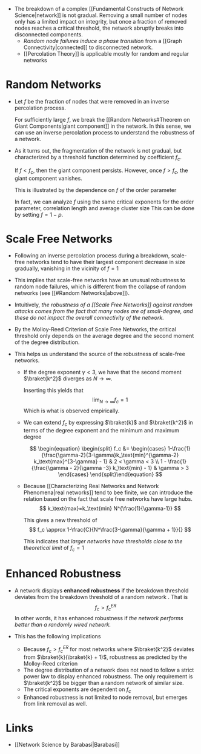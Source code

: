 * The breakdown of a complex [[Fundamental Constructs of Network Science|network]] is not gradual. Removing a small number of nodes only has a limited impact on integrity, but once a fraction of removed nodes reaches a critical threshold, the network abruptly breaks into disconnected components. 
	* *Random node failures induce a phase transition* from a [[Graph Connectivity|connected]] to disconnected network. 
	* [[Percolation Theory]] is applicable mostly for random and regular networks 
# Random Networks 
* Let $f$ be the fraction of nodes that were removed in an inverse percolation process. 
  
  For sufficiently large $f$, we break the [[Random Networks#Theorem on Giant Components|giant component]] in the network. In this sense, we can use an inverse percolation process to understand the robustness of a network.
  
* As it turns out, the fragmentation of the network is not gradual, but characterized by a  threshold function determined by coefficient $f_c$.
  
  If $f<f_c$, then the giant component persists. However, once $f>f_c$, the giant component vanishes. 
  
  This is illustrated by the dependence on $f$ of the order parameter 
  
  In fact, we can analyze $f$ using the same  critical exponents  for the order parameter, correlation length and average cluster size This can be done by setting $f=1-p$.

# Scale Free Networks 
* Following an inverse percolation process during a breakdown, scale-free networks tend to have their largest component decrease in size gradually, vanishing in the vicinity of $f=1$ 
* This implies that scale-free networks have an unusual robustness to random node failures, which is different from the collapse of random networks (see [[#Random Networks|above]]).
* Intuitively, *the robustness of a [[Scale Free Networks]] against random attacks comes from the fact that many nodes are of small-degree, and these do not impact the overall connectivity of the network.*

* By the Molloy-Reed Criterion of Scale Free Networks, the critical threshold only depends on the average degree and the second moment of the degree distribution.
* This helps us understand the source of the robustness of scale-free networks.
	* If the degree exponent  $\gamma < 3$, we have that the second moment $\braket{k^2}$ diverges as $N\to \infty$. 
	  
	  Inserting this yields that 
	  $$
	  \lim_{N\to\infty}f_c=1
	  $$
	  Which is what is observed empirically. 

	* We can extend $f_c$ by expressing $\braket{k}$ and $\braket{k^2}$ in terms of the degree exponent and the minimum and maximum degree
	  
	  $$
	  \begin{equation} \begin{split}
	  f_c &= \begin{cases}
	  1-\frac{1}{\frac{\gamma-2}{3-\gamma}k_\text{min}^{\gamma-2} k_\text{max}^{3-\gamma} - 1} & 2 < \gamma < 3 \\ 
	  1 - \frac{1}{\frac{\gamma - 2}{\gamma  -3} k_\text{min} - 1} & \gamma > 3
	  \end{cases} 
	  \end{split}\end{equation}
	  $$

	* Because [[Characterizing Real Networks and Network Phenomena|real networks]] tend to bee finite, we can introduce the relation based on the fact that scale free networks have large hubs. 
	  $$
	  k_\text{max}=k_\text{min} N^{\frac{1}{\gamma-1}}
	  $$
	  
	  This gives a new threshold of 
	  $$
	  f_c \approx 1-\frac{C}{N^\frac{3-\gamma}{\gamma + 1}}{}
	  $$
	  
	  This indicates that *larger networks have thresholds close to the theoretical limit* of $f_c=1$ 

# Enhanced  Robustness 
* A network displays **enhanced robustness** if the breakdown threshold deviates from the breakdown threshold of a  random network . That is 
  $$
  f_c>f_c^{ER}
  $$
  In other words, it has enhanced robustness if *the network performs better than a randomly wired network.*

* This has the following implications 
	* Because $f_c>f_c^{ER}$ for most networks where $\braket{k^2}$ deviates from $\braket{k}(\braket{k} + 1)$, robustness as predicted by the Molloy-Reed criterion 
	* The degree distribution of a network does not need to follow a strict power law to display enhanced robustness.  The only requirement is $\braket{k^2}$ be bigger than a random network of similar size.
	* The critical exponents are dependent on $f_c$
	* Enhanced robustness is not limited to node removal, but emerges from link removal as well.
# Links 
* [[Network Science by Barabasi|Barabasi]]
